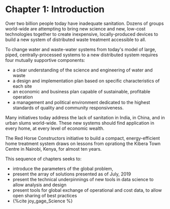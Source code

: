 Chapter 1: Introduction
=======================

Over two billion people today have inadequate sanitation. Dozens of groups world-wide
are attempting to bring new science and new, low-cost technologies together to create inexpensive, locally-produced devices to build a new system of distributed waste treatment accessible to all.

To change water and waste-water systems from today's model of large, piped, centrally-processed systems to a new distributed system
requires four mutually supportive components:
- a clear understanding of the science and engineering of water and waste
- a design and implementation
plan based on specific characteristics of each site
- an economic and business
plan capable of sustainable, profitable operation
- a management and political environment
dedicated to the highest standards of quality and community responsiveness.

Many initiatives today address the lack of sanitation in India, in China, and in urban slums
world-wide.  These new systems should find application in every home, at every level of economic wealth.

The Red Horse Constructors initiative to build a compact, energy-efficient home treatment system draws on lessons from oprationg the Kibera Town Centre in Nairobi, Kenya, for almost ten years.

This sequence of chapters seeks to:
- introduce the parameters of the global problem,
- present the array of solutions presented as of July, 2019
- present the technical underpinnings of new tools in data science to allow analysis and design
- present tools for global exchange of operational and cost data, to allow open sharing of best practices
- {%cite joy_gage_Science %}
